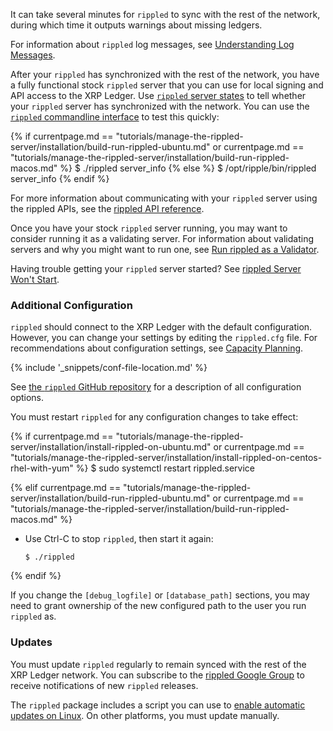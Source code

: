 It can take several minutes for `rippled` to sync with the rest of the network, during which time it outputs warnings about missing ledgers.

For information about `rippled` log messages, see [Understanding Log Messages](understanding-log-messages.html).

After your `rippled` has synchronized with the rest of the network, you have a fully functional stock `rippled` server that you can use for local signing and API access to the XRP Ledger. Use [`rippled` server states](rippled-server-states.html) to tell whether your `rippled` server has synchronized with the network. You can use the [`rippled` commandline interface](get-started-with-the-rippled-api.html#commandline) to test this quickly:

{% if currentpage.md == "tutorials/manage-the-rippled-server/installation/build-run-rippled-ubuntu.md" or
      currentpage.md == "tutorials/manage-the-rippled-server/installation/build-run-rippled-macos.md" %}
    $ ./rippled server_info
{% else %}
    $ /opt/ripple/bin/rippled server_info
{% endif %}

For more information about communicating with your `rippled` server using the rippled APIs, see the [rippled API reference](rippled-api.html).

Once you have your stock `rippled` server running, you may want to consider running it as a validating server. For information about validating servers and why you might want to run one, see [Run rippled as a Validator](run-rippled-as-a-validator.html).

Having trouble getting your `rippled` server started? See [rippled Server Won't Start](server-wont-start.html).

### Additional Configuration

`rippled` should connect to the XRP Ledger with the default configuration. However, you can change your settings by editing the `rippled.cfg` file. For recommendations about configuration settings, see [Capacity Planning](capacity-planning.html).

{% include '_snippets/conf-file-location.md' %}<!--_ -->

See [the `rippled` GitHub repository](https://github.com/ripple/rippled/blob/master/cfg/rippled-example.cfg) for a description of all configuration options.

You must restart `rippled` for any configuration changes to take effect:


{% if currentpage.md == "tutorials/manage-the-rippled-server/installation/install-rippled-on-ubuntu.md" or
      currentpage.md == "tutorials/manage-the-rippled-server/installation/install-rippled-on-centos-rhel-with-yum" %}
        $ sudo systemctl restart rippled.service

{% elif currentpage.md == "tutorials/manage-the-rippled-server/installation/build-run-rippled-ubuntu.md" or
        currentpage.md == "tutorials/manage-the-rippled-server/installation/build-run-rippled-macos.md" %}

  * Use Ctrl-C to stop `rippled`, then start it again:

        $ ./rippled

{% endif %}

If you change the `[debug_logfile]` or `[database_path]` sections, you may need to grant ownership of the new configured path to the user you run `rippled` as.


### Updates

You must update `rippled` regularly to remain synced with the rest of the XRP Ledger network. You can subscribe to the [rippled Google Group](https://groups.google.com/forum/#!forum/ripple-server) to receive notifications of new `rippled` releases.

The `rippled` package includes a script you can use to [enable automatic updates on Linux](update-rippled-automatically-on-linux.html). On other platforms, you must update manually.

